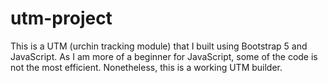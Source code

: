# utm-project
This is a UTM (urchin tracking module) that I built using Bootstrap 5 and JavaScript. As I am more of a beginner for JavaScript, some of the code is not the most efficient. Nonetheless, this is a working UTM builder.
